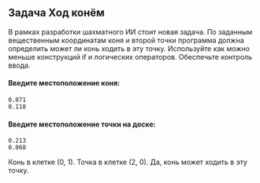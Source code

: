 ## Задача Ход конём
В рамках разработки шахматного ИИ стоит новая задача. По заданным вещественным координатам коня
и второй точки программа должна определить может ли конь ходить в эту точку.
Используйте как можно меньше конструкций if и логических операторов.
Обеспечьте контроль ввода.

#### Введите местоположение коня:
```
0.071
0.118
```
#### Введите местоположение точки на доске:
```
0.213
0.068
```
Конь в клетке (0, 1). Точка в клетке (2, 0).
Да, конь может ходить в эту точку.
